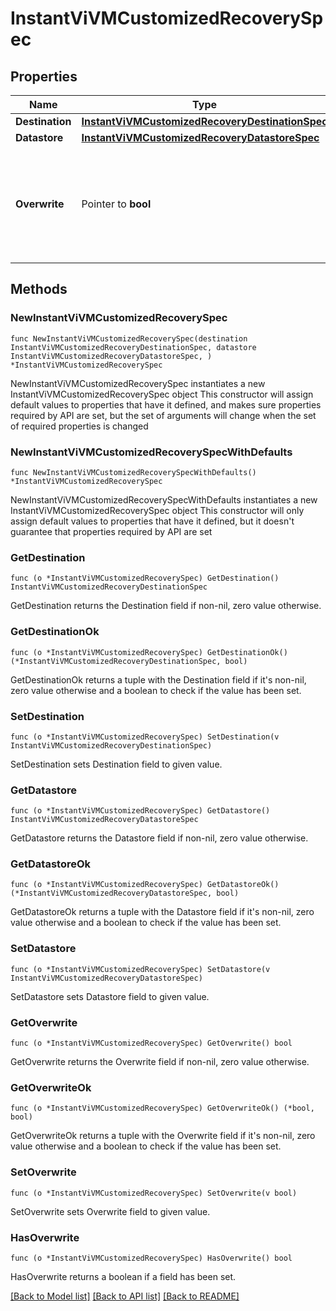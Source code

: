 # InstantViVMCustomizedRecoverySpec

## Properties

Name | Type | Description | Notes
------------ | ------------- | ------------- | -------------
**Destination** | [**InstantViVMCustomizedRecoveryDestinationSpec**](InstantViVMCustomizedRecoveryDestinationSpec.md) |  | 
**Datastore** | [**InstantViVMCustomizedRecoveryDatastoreSpec**](InstantViVMCustomizedRecoveryDatastoreSpec.md) |  | 
**Overwrite** | Pointer to **bool** | If *true*, Veeam Backup &amp; Replication overwrites the existing VM that has the same name. | [optional] 

## Methods

### NewInstantViVMCustomizedRecoverySpec

`func NewInstantViVMCustomizedRecoverySpec(destination InstantViVMCustomizedRecoveryDestinationSpec, datastore InstantViVMCustomizedRecoveryDatastoreSpec, ) *InstantViVMCustomizedRecoverySpec`

NewInstantViVMCustomizedRecoverySpec instantiates a new InstantViVMCustomizedRecoverySpec object
This constructor will assign default values to properties that have it defined,
and makes sure properties required by API are set, but the set of arguments
will change when the set of required properties is changed

### NewInstantViVMCustomizedRecoverySpecWithDefaults

`func NewInstantViVMCustomizedRecoverySpecWithDefaults() *InstantViVMCustomizedRecoverySpec`

NewInstantViVMCustomizedRecoverySpecWithDefaults instantiates a new InstantViVMCustomizedRecoverySpec object
This constructor will only assign default values to properties that have it defined,
but it doesn't guarantee that properties required by API are set

### GetDestination

`func (o *InstantViVMCustomizedRecoverySpec) GetDestination() InstantViVMCustomizedRecoveryDestinationSpec`

GetDestination returns the Destination field if non-nil, zero value otherwise.

### GetDestinationOk

`func (o *InstantViVMCustomizedRecoverySpec) GetDestinationOk() (*InstantViVMCustomizedRecoveryDestinationSpec, bool)`

GetDestinationOk returns a tuple with the Destination field if it's non-nil, zero value otherwise
and a boolean to check if the value has been set.

### SetDestination

`func (o *InstantViVMCustomizedRecoverySpec) SetDestination(v InstantViVMCustomizedRecoveryDestinationSpec)`

SetDestination sets Destination field to given value.


### GetDatastore

`func (o *InstantViVMCustomizedRecoverySpec) GetDatastore() InstantViVMCustomizedRecoveryDatastoreSpec`

GetDatastore returns the Datastore field if non-nil, zero value otherwise.

### GetDatastoreOk

`func (o *InstantViVMCustomizedRecoverySpec) GetDatastoreOk() (*InstantViVMCustomizedRecoveryDatastoreSpec, bool)`

GetDatastoreOk returns a tuple with the Datastore field if it's non-nil, zero value otherwise
and a boolean to check if the value has been set.

### SetDatastore

`func (o *InstantViVMCustomizedRecoverySpec) SetDatastore(v InstantViVMCustomizedRecoveryDatastoreSpec)`

SetDatastore sets Datastore field to given value.


### GetOverwrite

`func (o *InstantViVMCustomizedRecoverySpec) GetOverwrite() bool`

GetOverwrite returns the Overwrite field if non-nil, zero value otherwise.

### GetOverwriteOk

`func (o *InstantViVMCustomizedRecoverySpec) GetOverwriteOk() (*bool, bool)`

GetOverwriteOk returns a tuple with the Overwrite field if it's non-nil, zero value otherwise
and a boolean to check if the value has been set.

### SetOverwrite

`func (o *InstantViVMCustomizedRecoverySpec) SetOverwrite(v bool)`

SetOverwrite sets Overwrite field to given value.

### HasOverwrite

`func (o *InstantViVMCustomizedRecoverySpec) HasOverwrite() bool`

HasOverwrite returns a boolean if a field has been set.


[[Back to Model list]](../README.md#documentation-for-models) [[Back to API list]](../README.md#documentation-for-api-endpoints) [[Back to README]](../README.md)


